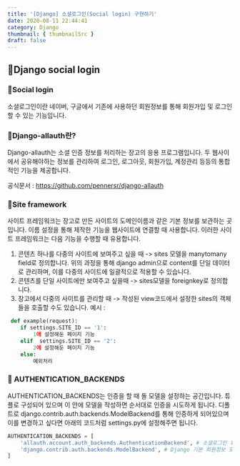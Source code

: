 ```yaml
---
title: '[Django] 소셜로그인(Social login) 구현하기'
date: 2020-08-11 22:44:41
category: Django
thumbnail: { thumbnailSrc }
draft: false
---
```



## 🌟Django social login

### 🎯Social login
소셜로그인이란 네이버, 구글에서 기존에 사용하던 회원정보를 통해 회원가입 및 로그인 할 수 있는 기능입니다.

### 🎯Django-allauth란?
Django-allauth는 소셜 인증 정보를 처리하는 장고의 응용 프로그램입니다.
두 웹사이에서 공유해야하는 정보를 관리하여 로그인, 로그아웃, 회원가입, 계정관리 등등의 통합적인 기능을 제공합니다.

공식문서 : https://github.com/pennersr/django-allauth

### 🎯Site framework 
사이트 프레임워크는 장고로 만든 사이트의 도메인이름과 같은 기본 정보를 보관하는 곳 입니다. 
이름 설정을 통해 제작한 기능을 웹사이트에 연결할 때 사용합니다. 
이러한 사이트 프레임워크는 다음 기능을 수행할 때 유용합니다.

1. 콘텐츠 하나를 다중의 사이트에 보여주고 싶을 때 
    -> sites 모델을 manytomany field로 정의합니다.
    위의 과정을 통해 django admin으로 content를 단일 데이터로 관리하며, 이를 다중의 사이트에 일괄적으로 적용할 수 있습니다.
2. 콘텐츠를 단일 사이트에만 보여주고 싶을때 
    -> sites모델을 foreignkey로 정의합니다.
3. 장고에서 다중의 사이트를 관리할 때 
    -> 작성된 view코드에서 설정한 sites의 객체들을 호출할 수도 있습니다.
예시 : 
```python
 def example(request):
    if settings.SITE_ID == '1':
        1에 설정해둔 페이지 기능
    elif  settings.SITE_ID == '2':
        2에 설정해둔 페이지 기능
    else: 
        예외처리
```

### 🎯 AUTHENTICATION_BACKENDS
AUTHENTICATION_BACKENDS는 인증을 할 때 돌 모델을 설정하는 공간입니다.
튜플로 구성되어 있으며 이 안에 모델을 작성하면 순서대로 인증을 시도하게 됩니다.
디폴트로  django.contrib.auth.backends.ModelBackend를 통해 인증하게 되어있으며
이를 변경하고 싶다면 아래의 코드처럼 settings.py에 설정해주면 됩니다.
```python
AUTHENTICATION_BACKENDS = [
    'allauth.account.auth_backends.AuthenticationBackend', # 소셜로그인 회원정보모델
    'django.contrib.auth.backends.ModelBackend', # Django 기본 회원정보 모델
]
```